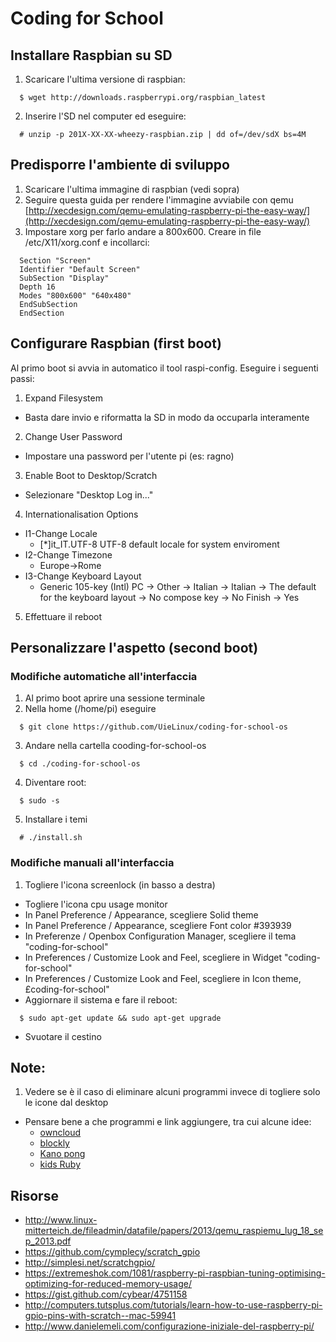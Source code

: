 Coding for School
===

Installare Raspbian su SD
---
1. Scaricare l'ultima versione di raspbian:
```
  $ wget http://downloads.raspberrypi.org/raspbian_latest
```
2. Inserire l'SD nel computer ed eseguire:
```
  # unzip -p 201X-XX-XX-wheezy-raspbian.zip | dd of=/dev/sdX bs=4M
```

Predisporre l'ambiente di sviluppo
---
1. Scaricare l'ultima immagine di raspbian (vedi sopra)
2. Seguire questa guida per rendere l'immagine avviabile con qemu [http://xecdesign.com/qemu-emulating-raspberry-pi-the-easy-way/](http://xecdesign.com/qemu-emulating-raspberry-pi-the-easy-way/)
3. Impostare xorg per farlo andare a 800x600. Creare in file /etc/X11/xorg.conf e incollarci:
```
  Section "Screen"
  Identifier "Default Screen"
  SubSection "Display"
  Depth 16
  Modes "800x600" "640x480"
  EndSubSection
  EndSection
```


Configurare Raspbian (first boot)
---
Al primo boot si avvia in automatico il tool raspi-config. Eseguire i seguenti passi:

1. Expand Filesystem
  - Basta dare invio e riformatta la SD in modo da occuparla interamente
2. Change User Password
  - Impostare una password per l'utente pi (es: ragno)
3. Enable Boot to Desktop/Scratch
  - Selezionare "Desktop Log in..."
4. Internationalisation Options
  - I1-Change Locale
      - [*]it_IT.UTF-8 UTF-8 default locale for system enviroment
  - I2-Change Timezone
      - Europe->Rome
  - I3-Change Keyboard Layout
      - Generic 105-key (Intl) PC -> Other -> Italian -> Italian -> The default for
     the keyboard layout -> No compose key -> No
Finish -> Yes
5. Effettuare il reboot

Personalizzare l'aspetto (second boot)
---
### Modifiche automatiche all'interfaccia

1. Al primo boot aprire una sessione terminale
2. Nella home (/home/pi) eseguire
```
  $ git clone https://github.com/UieLinux/coding-for-school-os
```
3. Andare nella cartella cooding-for-school-os
```
  $ cd ./coding-for-school-os
```
4. Diventare root:
```
  $ sudo -s
```
5. Installare i temi
```
  # ./install.sh
```

### Modifiche manuali all'interfaccia

1. Togliere l'icona screenlock (in basso a destra)
- Togliere l'icona cpu usage monitor
- In Panel Preference / Appearance, scegliere Solid theme
- In Panel Preference / Appearance, scegliere Font color #393939
- In Preferenze / Openbox Configuration Manager, scegliere il tema "coding-for-school"
- In Preferences / Customize Look and Feel, scegliere in Widget "coding-for-school"
- In Preferences / Customize Look and Feel, scegliere in Icon theme, £coding-for-school"
- Aggiornare il sistema e fare il reboot:
```
  $ sudo apt-get update && sudo apt-get upgrade
```
- Svuotare il cestino

Note:
---
1. Vedere se è il caso di eliminare alcuni programmi invece di togliere solo le icone dal desktop
- Pensare bene a che programmi e link aggiungere, tra cui alcune idee:
  - [owncloud](http://owncloud.org/)
  - [blockly](https://code.google.com/p/blockly/)
  - [Kano pong](http://www.codecademy.com/courses/kano-pong/0/1)
  - [kids Ruby](http://kidsruby.com)

Risorse
--- 
* http://www.linux-mitterteich.de/fileadmin/datafile/papers/2013/qemu_raspiemu_lug_18_sep_2013.pdf
* https://github.com/cymplecy/scratch_gpio
* http://simplesi.net/scratchgpio/
* https://extremeshok.com/1081/raspberry-pi-raspbian-tuning-optimising-optimizing-for-reduced-memory-usage/
* https://gist.github.com/cybear/4751158
* http://computers.tutsplus.com/tutorials/learn-how-to-use-raspberry-pi-gpio-pins-with-scratch--mac-59941
* http://www.danielemeli.com/configurazione-iniziale-del-raspberry-pi/
